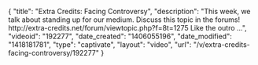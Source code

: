 {
    "title": "Extra Credits: Facing Controversy",
    "description": "This week, we talk about standing up for our medium. Discuss this topic in the forums! http:\/\/extra-credits.net\/forum\/viewtopic.php?f=8t=1275 Like the outro ...",
    "videoid": "192277",
    "date_created": "1406055196",
    "date_modified": "1418181781",
    "type": "captivate",
    "layout": "video",
    "url": "\/v\/extra-credits-facing-controversy\/192277"
}